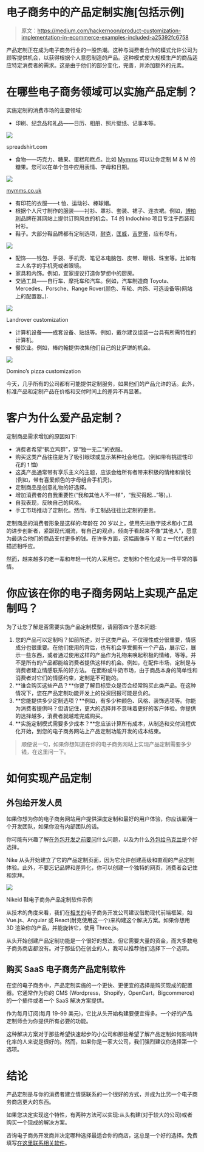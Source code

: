 # 电子商务中的产品定制实施[包括示例]

> 原文：<https://medium.com/hackernoon/product-customization-implementation-in-ecommerce-examples-included-a25392fc6758>

产品定制正在成为电子商务行业的一股热潮。这种与消费者合作的模式允许公司为顾客提供机会，以获得根据个人意愿制造的产品。这种模式使大规模生产的商品适应特定消费者的需求。这是由于他们的部分变化，完善，并添加额外的元素。

# 在哪些电子商务领域可以实施产品定制？

实施定制的消费市场的主要领域:

*   印刷、纪念品和礼品——日历、相册、照片壁纸、记事本等。

![](img/02674c2c49cb330f8b151082527dfb0b.png)

spreadshirt.com

*   食物——巧克力、糖果、蛋糕和糕点。比如 [Mymms](https://www.mymms.co.uk/configurator.do?customerType=B2C) 可以让你定制 M & M 的糖果。您可以在单个包中应用表情、字母和日期。

![](img/3eb9a1788d1d978ec7eaac30b04fd896.png)

[mymms.co.uk](https://www.mymms.co.uk/configurator.do?customerType=B2C)

*   有印花的衣服——t 恤、运动衫、棒球帽。
*   根据个人尺寸制作的服装——衬衫、罩衫、套装、裙子、连衣裙。例如，[博柏利](https://www.burberry.com/)品牌在其网站上提供订购风衣的机会。T4 的 Indochino 项目专注于西装和衬衫。
*   鞋子。大部分鞋品牌都有定制选项，[耐克](https://www.nike.com/nike-by-you)，[匡威](https://www.converse.com/shop/custom-shoes)，[吉罗蒂](https://girottishoes.com/custom-made)，应有尽有。

![](img/fcb99d480acfd963e05ba2080e59ea92.png)

*   配饰——钱包、手袋、手机壳、笔记本电脑包、皮带、眼镜、珠宝等。比如有主人名字的手机壳或者眼镜。
*   家具和内饰。例如，宜家提议打造你梦想中的厨房。
*   交通工具——自行车、摩托车和汽车。例如，汽车制造商 Toyota、Mercedes、Porsche、Range Rover(颜色、车轮、内饰、可选设备等)网站上的配置器。).

![](img/71351d557399def0cfeefeb3a735ed94.png)

Landrover customization

*   计算机设备——成套设备、贴纸等。例如，戴尔建议组装一台具有所需特性的计算机。
*   餐饮业。例如，棒约翰提供收集他们自己的比萨饼的机会。

![](img/793e1b1c076156aac4baf6c7b1375fc8.png)

Domino’s pizza customization

今天，几乎所有的公司都有可能提供定制服务，如果他们的产品允许的话。此外，标准产品和定制产品在价格和交付时间上的差异不再显著。

# 客户为什么爱产品定制？

定制商品需求增加的原因如下:

*   消费者希望“鹤立鸡群”，穿“独一无二”的衣服。
*   购买这类产品往往是为了吸引眼球或显示某种社会地位。(例如带有挑逗性印花的 t 恤)
*   这类产品通常带有享乐主义的主题，应该会给所有者带来积极的情绪和愉悦(例如，带有喜爱颜色的字母组合手机壳)。
*   定制商品是创意礼物的好选择。
*   增加消费者的自我重要性(“我和其他人不一样”，“我买得起…”等)。).
*   自我表现，反映自己的风格。
*   手工市场推动了定制化。然而，手工制品往往比定制的更贵。

定制商品的消费者形象是这样的:年龄在 20 岁以上，使用先进数字技术和小工具的进步创新者，紧跟现代潮流，有自己的观点，倾向于看起来不像“其他人”，愿意为最适合他们的商品支付更多的钱。在许多方面，这幅画像与 Y 和 z 一代代表的描述相呼应。

然而，越来越多的老一辈和年轻一代的人采用它。定制和个性化成为一件平常的事情。

# 你应该在你的电子商务网站上实现产品定制吗？

为了让您了解是否需要实施产品定制模型，请回答四个基本问题:

1.  您的产品可以定制吗？如前所述，对于这类产品，不仅理性成分很重要，情感成分也很重要。在他们使用的背后，也有机会享受拥有一个产品，展示它，展示一些东西，或者通过使用这样的产品作为礼物来唤起积极的情绪，等等。并不是所有的产品都能给消费者提供这样的机会。例如，在配件市场，定制是与消费者建立情感联系的好方法。
    在面粉或牛奶市场，由于商品本身的简单性和消费者对它们的情感约束，定制是不可能的。
2.  **谁会购买这些产品？**你要了解目标受众是否会经常购买此类产品。在这种情况下，您在产品定制功能开发上的投资回报可能是负的。
3.  **您能提供多少定制选项？**例如，有多少种颜色、风格、装饰选项等。你能为消费者提供吗？但请记住，更大的选择并不意味着更好的客户体验。你提供的选择越多，消费者就越难完成购买。
4.  **实施定制模式需要多少成本？**您应该计算所有成本，从制造和交付流程优化开始，到您的电子商务网站上产品定制功能开发的成本结束。

> 顺便说一句，如果你想知道在你的电子商务网站上实现产品定制需要多少钱，在这里问一下。

# 如何实现产品定制

## 外包给开发人员

如果你想为你的电子商务网站用户提供深度定制和最好的用户体验，你应该雇佣一个开发团队，如果你没有内部团队的话。

你可能有兴趣了解[在外包开发之前要问](/elligense-team/10-questions-to-ask-before-hiring-a-development-team-5691a15f7ecc)什么问题，以及为什么[外包给乌克兰](/elligense-team/10-questions-to-ask-before-hiring-a-development-team-5691a15f7ecc)是个好选择。

Nike 从头开始建立了它的产品定制页面，因为它允许创建高级和直观的产品定制体验。此外，不要忘记品牌和差异化，你可以创建一个独特的网页，消费者会记住和崇拜。

![](img/7d99e2e27f64efe667b5281e672881d9.png)

Nikeid 鞋电子商务产品定制软件示例

从技术的角度来看，我们在[相关的](https://relevant.software/)电子商务开发公司建议借助现代前端框架，如 Vue.js、Angular 或 React(耐克使用这一个)来构建这个解决方案。如果你想用 3D 渲染你的产品，并能旋转它，使用 Three.js。

从头开始创建产品定制功能是一个很好的想法，但它需要大量的资金，而大多数电子商务商店都没有。对于那些仍在创业的人，我可以推荐他们选择下一个选项。

## 购买 SaaS 电子商务产品定制软件

在您的电子商务中，产品定制实施的一个更快、更便宜的选择是购买现成的配置器。它通常作为你的 CMS (Wordpress，Shopify，OpenCart，Bigcommerce)的一个插件或者一个 SaaS 解决方案提供。

作为每月订阅(每月 19-99 美元)，它比从头开始构建要便宜得多。一个好的产品定制师会为你提供所有必要的功能。

这种解决方案对于那些希望快速起步的小公司和那些希望了解产品定制如何影响转化率的人来说是很好的。然而，如果你是一家大公司，我们强烈建议你选择第一个选项。

# 结论

产品定制是与你的消费者建立情感联系的一个很好的方式，并成为比另一个电子商务商店更大的东西。

如果您决定实现这个特性，有两种方法可以实现:从头构建(对于较大的公司)或者购买一个现成的解决方案。

咨询电子商务开发商并决定哪种选择最适合你的商店，这总是一个好的选择。免费填写[在这里联系相关软件](https://relevant.software/contact-us/)。